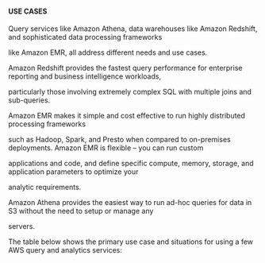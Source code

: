 #### USE CASES

Query services like Amazon Athena, data warehouses like Amazon Redshift, and
sophisticated data processing frameworks

like Amazon EMR, all address different needs and use cases.

Amazon Redshift provides the fastest query performance for enterprise reporting
and business intelligence workloads,

particularly those involving extremely complex SQL with multiple joins and
sub-queries.

Amazon EMR makes it simple and cost effective to run highly distributed
processing frameworks

such as Hadoop, Spark, and Presto when compared to on-premises deployments.
Amazon EMR is flexible – you can run custom

applications and code, and define specific compute, memory, storage, and
application parameters to optimize your

analytic requirements.

Amazon Athena provides the easiest way to run ad-hoc queries for data in S3
without the need to setup or manage any

servers.

The table below shows the primary use case and situations for using a few AWS
query and analytics services:

